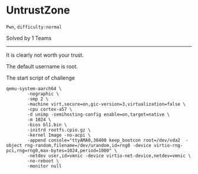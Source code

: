 # UntrustZone

`Pwn`, `difficulty:normal`

Solved by 1 Teams

---

It is clearly not worth your trust.

The default username is root.

The start script of challenge
```
qemu-system-aarch64 \
        -nographic \
        -smp 2 \
        -machine virt,secure=on,gic-version=3,virtualization=false \
        -cpu cortex-a57 \
        -d unimp -semihosting-config enable=on,target=native \
        -m 1024 \
        -bios bl1.bin \
        -initrd rootfs.cpio.gz \
        -kernel Image -no-acpi \
        -append console="ttyAMA0,38400 keep_bootcon root=/dev/vda2  -object rng-random,filename=/dev/urandom,id=rng0 -device virtio-rng-pci,rng=rng0,max-bytes=1024,period=1000" \
        -netdev user,id=vmnic -device virtio-net-device,netdev=vmnic \
        -no-reboot \
        -monitor null
```